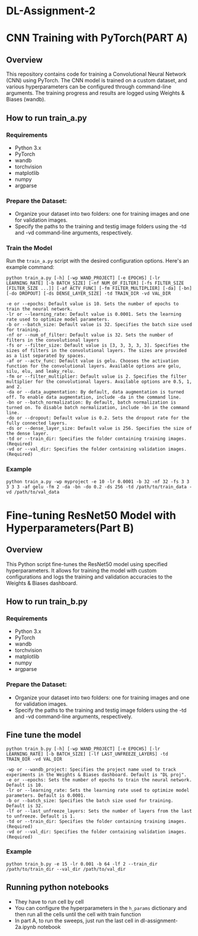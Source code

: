 # DL-Assignment-2
# CNN Training with PyTorch(PART A)
## Overview
This repository contains code for training a Convolutional Neural Network (CNN) using PyTorch. The CNN model is trained on a custom dataset, and various hyperparameters can be configured through command-line arguments. The training progress and results are logged using Weights & Biases (wandb).

## How to run train_a.py
### Requirements
- Python 3.x
- PyTorch
- wandb
- torchvision
- matplotlib
- numpy
- argparse

### Prepare the Dataset:
- Organize your dataset into two folders: one for training images and one for validation images.
- Specify the paths to the training and testig image folders using the -td and -vd command-line arguments, respectively.

### Train the Model
Run the ```train_a.py``` script with the desired configuration options. Here's an example command:
```
python train_a.py [-h] [-wp WAND_PROJECT] [-e EPOCHS] [-lr LEARNING_RATE] [-b BATCH_SIZE] [-nf NUM_OF_FILTER] [-fs FILTER_SIZE [FILTER_SIZE ...]] [-af ACTV_FUNC] [-fm FILTER_MULTIPLIER] [-da] [-bn] [-do DROPOUT] [-ds DENSE_LAYER_SIZE] -td TRAIN_DIR -vd VAL_DIR
```

```
-e or --epochs: Default value is 10. Sets the number of epochs to train the neural network.
-lr or --learning_rate: Default value is 0.0001. Sets the learning rate used to optimize model parameters.
-b or --batch_size: Default value is 32. Specifies the batch size used for training.
-nf or --num_of_filter: Default value is 32. Sets the number of filters in the convolutional layers
-fs or --filter_size: Default value is [3, 3, 3, 3, 3]. Specifies the sizes of filters in the convolutional layers. The sizes are provided as a list separated by spaces.
-af or --actv_func: Default value is gelu. Chooses the activation function for the convolutional layers. Available options are gelu, silu, elu, and leaky_relu.
-fm or --filter_multiplier: Default value is 2. Specifies the filter multiplier for the convolutional layers. Available options are 0.5, 1, and 2.
-da or --data_augmentation: By default, data augmentation is turned off. To enable data augmentation, include -da in the command line.
-bn or --batch_normalization: By default, batch normalization is turned on. To disable batch normalization, include -bn in the command line.
-do or --dropout: Default value is 0.2. Sets the dropout rate for the fully connected layers.
-ds or --dense_layer_size: Default value is 256. Specifies the size of the dense layer.
-td or --train_dir: Specifies the folder containing training images. (Required)
-vd or --val_dir: Specifies the folder containing validation images. (Required)
```
### Example
```python train_a.py -wp myproject -e 10 -lr 0.0001 -b 32 -nf 32 -fs 3 3 3 3 3 -af gelu -fm 2 -da -bn -do 0.2 -ds 256 -td /path/to/train_data -vd /path/to/val_data```

# Fine-tuning ResNet50 Model with Hyperparameters(Part B)
## Overview
This Python script fine-tunes the ResNet50 model using specified hyperparameters. It allows for training the model with custom configurations and logs the training and validation accuracies to the Weights & Biases dashboard.

## How to run train_b.py
### Requirements
- Python 3.x
- PyTorch
- wandb
- torchvision
- matplotlib
- numpy
- argparse

### Prepare the Dataset:
- Organize your dataset into two folders: one for training images and one for validation images.
- Specify the paths to the training and testig image folders using the -td and -vd command-line arguments, respectively.

## Fine tune the model
```python train_b.py [-h] [-wp WAND_PROJECT] [-e EPOCHS] [-lr LEARNING_RATE] [-b BATCH_SIZE] [-lf LAST_UNFREEZE_LAYERS] -td TRAIN_DIR -vd VAL_DIR ```

```
-wp or --wandb_project: Specifies the project name used to track experiments in the Weights & Biases dashboard. Default is "DL proj".
-e or --epochs: Sets the number of epochs to train the neural network. Default is 10.
-lr or --learning_rate: Sets the learning rate used to optimize model parameters. Default is 0.0001.
-b or --batch_size: Specifies the batch size used for training. Default is 32.
-lf or --last_unfreeze_layers: Sets the number of layers from the last to unfreeze. Default is 1.
-td or --train_dir: Specifies the folder containing training images. (Required)
-vd or --val_dir: Specifies the folder containing validation images. (Required)
```

### Example
```
python train_b.py -e 15 -lr 0.001 -b 64 -lf 2 --train_dir /path/to/train_dir --val_dir /path/to/val_dir
```

  
## Running python notebooks
- They have to run cell by cell
- You can configure the hyperparameters in the ```h_params``` dictionary and then run all the cells until the cell with train function
- In part A, to run the sweeps, just run the last cell in dl-assignment-2a.ipynb notebook



